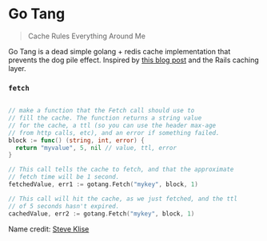 # Go Tang

> Cache Rules Everything Around Me

Go Tang is a dead simple golang + redis cache implementation that prevents the dog pile effect. Inspired by [this blog post](http://kovyrin.net/2008/03/10/dog-pile-effect-and-how-to-avoid-it-with-ruby-on-rails-memcache-client-patch/) and the Rails caching layer.

### `fetch`

```go

// make a function that the Fetch call should use to 
// fill the cache. The function returns a string value
// for the cache, a ttl (so you can use the header max-age
// from http calls, etc), and an error if something failed.
block := func() (string, int, error) {
  return "myvalue", 5, nil // value, ttl, error
}

// This call tells the cache to fetch, and that the approximate
// fetch time will be 1 second.
fetchedValue, err1 := gotang.Fetch("mykey", block, 1)

// This call will hit the cache, as we just fetched, and the ttl
// of 5 seconds hasn't expired.
cachedValue, err2 := gotang.Fetch("mykey", block, 1)
```

Name credit: [Steve Klise](http://sklise.com/)
